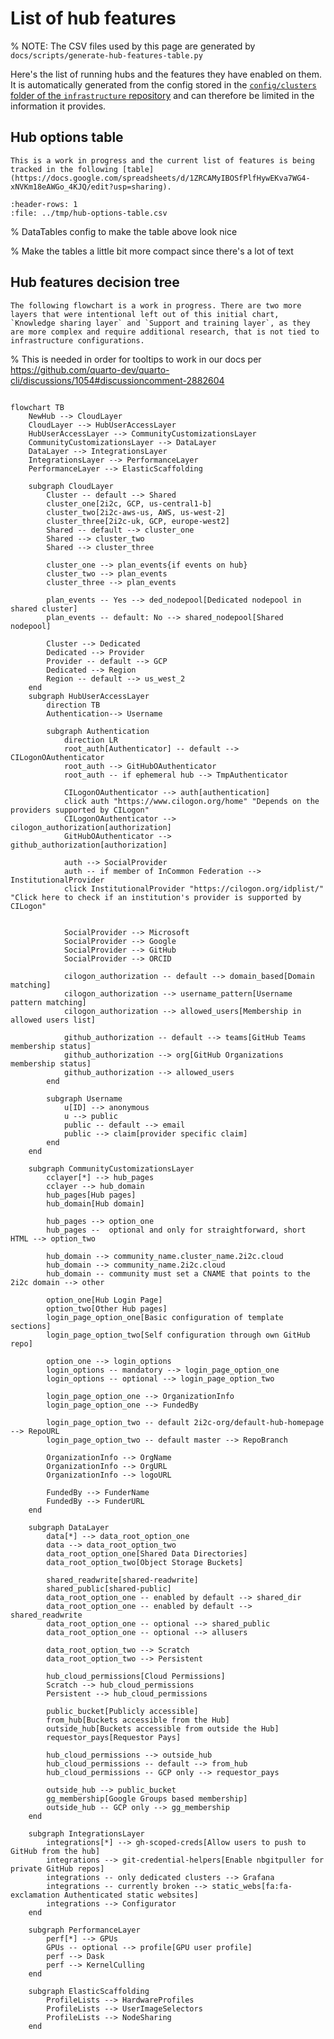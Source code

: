 # List of hub features

% NOTE: The CSV files used by this page are generated by `docs/scripts/generate-hub-features-table.py`

Here's the list of running hubs and the features they have enabled on them.
It is automatically generated from the config stored in the [`config/clusters` folder of the `infrastructure` repository](https://github.com/2i2c-org/infrastructure/tree/HEAD/config/clusters) and can therefore be limited in the information it provides.

## Hub options table

```{warning}
This is a work in progress and the current list of features is being tracked in the following [table](https://docs.google.com/spreadsheets/d/1ZRCAMyIBOSfPlfHywEKva7WG4-xNVKm18eAWGo_4KJQ/edit?usp=sharing).
```

<div class="full-width hub-options-table">

```{csv-table}
:header-rows: 1
:file: ../tmp/hub-options-table.csv
```

</div>

% DataTables config to make the table above look nice
<link rel="stylesheet" href="https://cdn.datatables.net/1.10.24/css/jquery.dataTables.min.css">
<script type="text/javascript" src="https://cdn.datatables.net/1.10.24/js/jquery.dataTables.min.js"></script>

<script>
var checkbox = function (data, type) {
    if ( type === "sort" || type === 'type' ) {
      return data;
    }
    else {
      if (data.toString().trim() == "<p>True</p>") {
          return '<input type="checkbox" class="editor-active" onclick="return false;" checked>';
      }
      else {
          return '<input type="checkbox" onclick="return false;" class="editor-active">';
      }
    }
}

$(document).ready( function () {
    $('.hub-options-table table').DataTable( {
        "order": [[ 0, "template" ]],
        "pageLength": 25,
        "columns": [
            null, // domain column, nothing special configured
            {"render": checkbox}, // dedicated cluster column
            {"render": checkbox}, // dedicated nodepool column
            {"render": checkbox}, // user buckets (scratch/persistent) column
            {"render": checkbox}, // requestor pays for buckets storage column
            null, // authenticator column
            {"render": checkbox}, // user anonymisation column
            {"render": checkbox}, // allusers access column
            {"render": checkbox}, // community domain column
            {"render": checkbox}, // custom login page column
            {"render": checkbox}, // custom html pages column
            {"render": checkbox}, // gh-scoped-creds column
        ]
    });
} );
</script>

% Make the tables a little bit more compact since there's a lot of text
<style>
    table {
        font-size: .7em;
    }

    table th, table td {
        padding: 0;
    }
</style>

## Hub features decision tree

```{warning}
The following flowchart is a work in progress. There are two more layers that were intentional left out of this initial chart, `Knowledge sharing layer` and `Support and training layer`, as they are more complex and require additional research, that is not tied to infrastructure configurations.
```

% This is needed in order for tooltips to work in our docs per https://github.com/quarto-dev/quarto-cli/discussions/1054#discussioncomment-2882604

<style>
  .mermaidTooltip {
      position: absolute;
      text-align: center;
      max-width: 200px;
      padding: 2px;
      font-family: 'trebuchet ms', verdana, arial;
      font-size: 12px;
      background: #d9ead3;
      border: 1px solid #aaaa33;
      border-radius: 2px;
      pointer-events: none;
      z-index: 100;
    }
</style>


```{mermaid}

flowchart TB
    NewHub --> CloudLayer
    CloudLayer --> HubUserAccessLayer
    HubUserAccessLayer --> CommunityCustomizationsLayer
    CommunityCustomizationsLayer --> DataLayer
    DataLayer --> IntegrationsLayer
    IntegrationsLayer --> PerformanceLayer
    PerformanceLayer --> ElasticScaffolding

    subgraph CloudLayer
        Cluster -- default --> Shared
        cluster_one[2i2c, GCP, us-central1-b]
        cluster_two[2i2c-aws-us, AWS, us-west-2]
        cluster_three[2i2c-uk, GCP, europe-west2]
        Shared -- default --> cluster_one
        Shared --> cluster_two
        Shared --> cluster_three

        cluster_one --> plan_events{if events on hub}
        cluster_two --> plan_events
        cluster_three --> plan_events

        plan_events -- Yes --> ded_nodepool[Dedicated nodepool in shared cluster]
        plan_events -- default: No --> shared_nodepool[Shared nodepool]

        Cluster --> Dedicated
        Dedicated --> Provider
        Provider -- default --> GCP
        Dedicated --> Region
        Region -- default --> us_west_2
    end
    subgraph HubUserAccessLayer
        direction TB
        Authentication--> Username

        subgraph Authentication
            direction LR
            root_auth[Authenticator] -- default --> CILogonOAuthenticator
            root_auth --> GitHubOAuthenticator
            root_auth -- if ephemeral hub --> TmpAuthenticator

            CILogonOAuthenticator --> auth[authentication]
            click auth "https://www.cilogon.org/home" "Depends on the providers supported by CILogon"
            CILogonOAuthenticator --> cilogon_authorization[authorization]
            GitHubOAuthenticator --> github_authorization[authorization]

            auth --> SocialProvider
            auth -- if member of InCommon Federation --> InstitutionalProvider
            click InstitutionalProvider "https://cilogon.org/idplist/" "Click here to check if an institution's provider is supported by CILogon"


            SocialProvider --> Microsoft
            SocialProvider --> Google
            SocialProvider --> GitHub
            SocialProvider --> ORCID

            cilogon_authorization -- default --> domain_based[Domain matching]
            cilogon_authorization --> username_pattern[Username pattern matching]
            cilogon_authorization --> allowed_users[Membership in allowed users list]

            github_authorization -- default --> teams[GitHub Teams membership status]
            github_authorization --> org[GitHub Organizations membership status]
            github_authorization --> allowed_users
        end

        subgraph Username
            u[ID] --> anonymous
            u --> public
            public -- default --> email
            public --> claim[provider specific claim]
        end
    end

    subgraph CommunityCustomizationsLayer
        cclayer[*] --> hub_pages
        cclayer --> hub_domain
        hub_pages[Hub pages]
        hub_domain[Hub domain]

        hub_pages --> option_one
        hub_pages --  optional and only for straightforward, short HTML --> option_two

        hub_domain --> community_name.cluster_name.2i2c.cloud
        hub_domain --> community_name.2i2c.cloud
        hub_domain -- community must set a CNAME that points to the 2i2c domain --> other

        option_one[Hub Login Page]
        option_two[Other Hub pages]
        login_page_option_one[Basic configuration of template sections]
        login_page_option_two[Self configuration through own GitHub repo]

        option_one --> login_options
        login_options -- mandatory --> login_page_option_one
        login_options -- optional --> login_page_option_two

        login_page_option_one --> OrganizationInfo
        login_page_option_one --> FundedBy

        login_page_option_two -- default 2i2c-org/default-hub-homepage --> RepoURL
        login_page_option_two -- default master --> RepoBranch

        OrganizationInfo --> OrgName
        OrganizationInfo --> OrgURL
        OrganizationInfo --> logoURL

        FundedBy --> FunderName
        FundedBy --> FunderURL
    end

    subgraph DataLayer
        data[*] --> data_root_option_one
        data --> data_root_option_two
        data_root_option_one[Shared Data Directories]
        data_root_option_two[Object Storage Buckets]

        shared_readwrite[shared-readwrite]
        shared_public[shared-public]
        data_root_option_one -- enabled by default --> shared_dir
        data_root_option_one -- enabled by default --> shared_readwrite
        data_root_option_one -- optional --> shared_public
        data_root_option_one -- optional --> allusers

        data_root_option_two --> Scratch
        data_root_option_two --> Persistent

        hub_cloud_permissions[Cloud Permissions]
        Scratch --> hub_cloud_permissions
        Persistent --> hub_cloud_permissions

        public_bucket[Publicly accessible]
        from_hub[Buckets accessible from the Hub]
        outside_hub[Buckets accessible from outside the Hub]
        requestor_pays[Requestor Pays]

        hub_cloud_permissions --> outside_hub
        hub_cloud_permissions -- default --> from_hub
        hub_cloud_permissions -- GCP only --> requestor_pays

        outside_hub --> public_bucket
        gg_membership[Google Groups based membership]
        outside_hub -- GCP only --> gg_membership
    end

    subgraph IntegrationsLayer
        integrations[*] --> gh-scoped-creds[Allow users to push to GitHub from the hub]
        integrations --> git-credential-helpers[Enable nbgitpuller for private GitHub repos]
        integrations -- only dedicated clusters --> Grafana
        integrations -- currently broken --> static_webs[fa:fa-exclamation Authenticated static websites]
        integrations --> Configurator
    end

    subgraph PerformanceLayer
        perf[*] --> GPUs
        GPUs -- optional --> profile[GPU user profile]
        perf --> Dask
        perf --> KernelCulling 
    end

    subgraph ElasticScaffolding
        ProfileLists --> HardwareProfiles
        ProfileLists --> UserImageSelectors
        ProfileLists --> NodeSharing
    end

```

